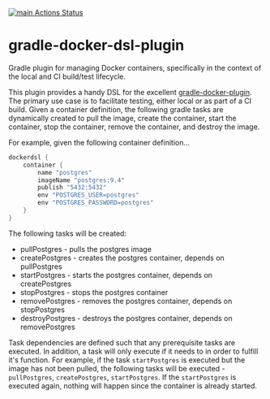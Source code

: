 [![main Actions Status](https://github.com/betterdevxp/gradle-docker-dsl-plugin/workflows/gradle-build/badge.svg)](https://github.com/betterdevxp/gradle-docker-dsl-plugin/actions)

# gradle-docker-dsl-plugin
Gradle plugin for managing Docker containers, specifically in the context of the local and CI build/test lifecycle.

This plugin provides a handy DSL for the excellent [gradle-docker-plugin](https://github.com/bmuschko/gradle-docker-plugin).  
The primary use case is to facilitate testing, either local or as part of a CI build.  Given a container definition, 
the following gradle tasks are dynamically created to pull the image, create the container, start the container, 
stop the container, remove the container, and destroy the image.

For example, given the following container definition...
```gradle
dockerdsl {
    container {
        name "postgres"
        imageName "postgres:9.4"
        publish "5432:5432"
        env "POSTGRES_USER=postgres"
        env "POSTGRES_PASSWORD=postgres"
    }
}
```

The following tasks will be created:
* pullPostgres - pulls the postgres image
* createPostgres - creates the postgres container, depends on pullPostgres
* startPostgres - starts the postgres container, depends on createPostgres
* stopPostgres - stops the postgres container
* removePostgres - removes the postgres container, depends on stopPostgres
* destroyPostgres - destroys the postgres container, depends on removePostgres

Task dependencies are defined such that any prerequisite tasks are executed.  In addition, a task will only execute
if it needs to in order to fulfill it's function.  For example, if the task `startPostgres` is executed but the 
image has not been pulled, the following tasks will be executed - `pullPostgres`, `createPostgres`, `startPostgres`.
If the `startPostgres` is executed again, nothing will happen since the container is already started.
